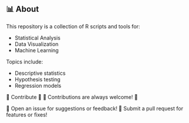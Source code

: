 ## 📊 About
This repository is a collection of R scripts and tools for:
- Statistical Analysis
- Data Visualization
- Machine Learning

Topics include:
- Descriptive statistics
- Hypothesis testing
- Regression models


💖 Contribute 💖
🌟 Contributions are always welcome! 🌟

📝 Open an issue for suggestions or feedback!
🌸 Submit a pull request for features or fixes!
